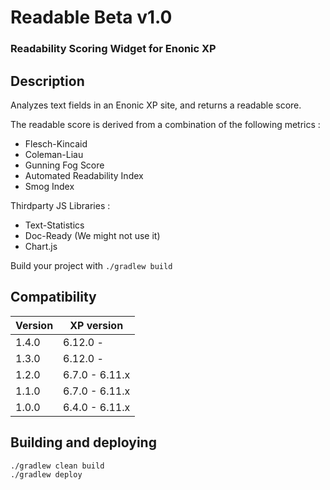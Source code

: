 # Readable Beta v1.0

### Readability Scoring Widget for Enonic XP

## Description 

Analyzes text fields in an Enonic XP site, and returns a readable score.

The readable score is derived from a combination of the following metrics :
* Flesch-Kincaid 
* Coleman-Liau
* Gunning Fog Score
* Automated Readability Index
* Smog Index

Thirdparty JS Libraries :

* Text-Statistics
* Doc-Ready (We might not use it)
* Chart.js



Build your project with ``./gradlew build``


## Compatibility

| Version       | XP version |
| ------------- | ---------- |
| 1.4.0	        | 6.12.0 - |
| 1.3.0	        | 6.12.0 - |
| 1.2.0	        | 6.7.0 - 6.11.x |
| 1.1.0         | 6.7.0 - 6.11.x |
| 1.0.0         | 6.4.0 - 6.11.x |


## Building and deploying
    ./gradlew clean build
    ./gradlew deploy
